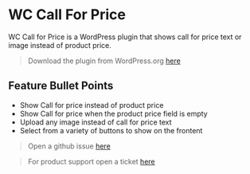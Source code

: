 # WC Call For Price
WC Call for Price is a WordPress plugin that shows call for price text or image instead of product price.

>Download the plugin from WordPress.org [here](https://wordpress.org/plugins/wc-call-for-price/)

## Feature Bullet Points
* Show Call for price instead of product price
* Show Call for price when the product price field is empty
* Upload any image instead of call for price text
* Select from a variety of buttons to show on the frontent


> Open a github issue [here](https://github.com/aihimel/wc-call-for-price/issues)

> For product support open a ticket [here](https://wordpress.org/support/plugin/wc-call-for-price/)